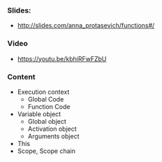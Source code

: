 ### Slides:
- http://slides.com/anna_protasevich/functions#/

### Video
- https://youtu.be/kbhiRFwFZbU

### Content
- Execution context
	- Global Code
	- Function Code
- Variable object
    - Global object
    - Activation object
    - Arguments object
- This  
- Scope, Scope chain
